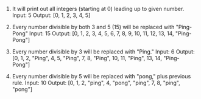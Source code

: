 1. It will print out all integers (starting at 0) leading up to given number.
Input: 5
Output: [0, 1, 2, 3, 4, 5]

2. Every number divisible by both 3 and 5 (15) will be replaced with "Ping-Pong"
Input: 15
Output: [0, 1, 2, 3, 4, 5, 6, 7, 8, 9, 10, 11, 12, 13, 14, "Ping-Pong"]

3. Every number divisible by 3 will be replaced with "Ping."
Input: 6
Output: [0, 1, 2, "Ping", 4, 5, "Ping", 7, 8, "Ping", 10, 11, "Ping", 13, 14, "Ping-Pong"]

4. Every number divisible by 5 will be replaced with "pong," plus previous rule.
Input: 10
Output: [0, 1, 2, "ping", 4, "pong", "ping", 7, 8, "ping", "pong"]
